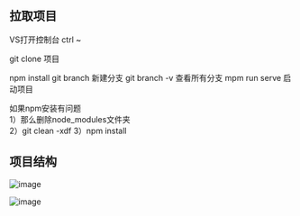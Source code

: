 
拉取项目
----------------------------

VS打开控制台  ctrl ~

git clone 项目

npm install
git branch   新建分支
git branch -v  查看所有分支
mpm run serve   启动项目

如果npm安装有问题  
1）那么删除node_modules文件夹  
2）git clean -xdf
3）npm install



项目结构
---------------------------


![image](https://user-images.githubusercontent.com/102239998/182820873-b100bd09-3a8d-4b05-9f72-921348ca44d8.png)





![image](https://user-images.githubusercontent.com/102239998/182819290-4ce44427-0dd6-44be-8468-cffc7010e1e3.png)


